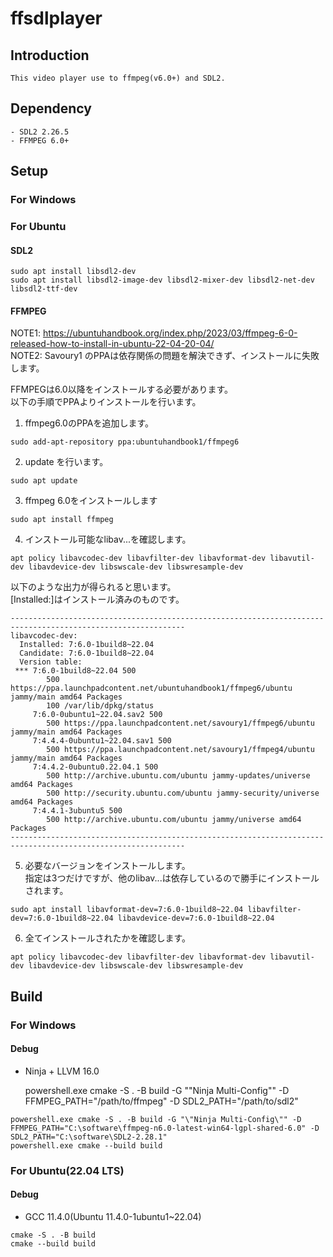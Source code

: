 
# ffsdlplayer

## Introduction

    This video player use to ffmpeg(v6.0+) and SDL2.  

## Dependency

    - SDL2 2.26.5  
    - FFMPEG 6.0+  

## Setup

### For Windows


### For Ubuntu

#### SDL2

    sudo apt install libsdl2-dev  
    sudo apt install libsdl2-image-dev libsdl2-mixer-dev libsdl2-net-dev libsdl2-ttf-dev  

#### FFMPEG

NOTE1: https://ubuntuhandbook.org/index.php/2023/03/ffmpeg-6-0-released-how-to-install-in-ubuntu-22-04-20-04/  
NOTE2: Savoury1 のPPAは依存関係の問題を解決できず、インストールに失敗します。  

FFMPEGは6.0以降をインストールする必要があります。  
以下の手順でPPAよりインストールを行います。  

1. ffmpeg6.0のPPAを追加します。  

``` shell
sudo add-apt-repository ppa:ubuntuhandbook1/ffmpeg6
```

2. update を行います。  

``` shell
sudo apt update  
```

3. ffmpeg 6.0をインストールします  

``` shell
sudo apt install ffmpeg
```

4. インストール可能なlibav...を確認します。  

``` shell
apt policy libavcodec-dev libavfilter-dev libavformat-dev libavutil-dev libavdevice-dev libswscale-dev libswresample-dev  
```

以下のような出力が得られると思います。  
[Installed:]はインストール済みのものです。  

``` text
-------------------------------------------------------------------------------------------------------------
libavcodec-dev:
  Installed: 7:6.0-1build8~22.04
  Candidate: 7:6.0-1build8~22.04
  Version table:
 *** 7:6.0-1build8~22.04 500
        500 https://ppa.launchpadcontent.net/ubuntuhandbook1/ffmpeg6/ubuntu jammy/main amd64 Packages
        100 /var/lib/dpkg/status
     7:6.0-0ubuntu1~22.04.sav2 500
        500 https://ppa.launchpadcontent.net/savoury1/ffmpeg6/ubuntu jammy/main amd64 Packages
     7:4.4.4-0ubuntu1~22.04.sav1 500
        500 https://ppa.launchpadcontent.net/savoury1/ffmpeg4/ubuntu jammy/main amd64 Packages
     7:4.4.2-0ubuntu0.22.04.1 500
        500 http://archive.ubuntu.com/ubuntu jammy-updates/universe amd64 Packages
        500 http://security.ubuntu.com/ubuntu jammy-security/universe amd64 Packages
     7:4.4.1-3ubuntu5 500
        500 http://archive.ubuntu.com/ubuntu jammy/universe amd64 Packages
-------------------------------------------------------------------------------------------------------------
```


5. 必要なバージョンをインストールします。  
   指定は3つだけですが、他のlibav...は依存しているので勝手にインストールされます。  

``` shell
sudo apt install libavformat-dev=7:6.0-1build8~22.04 libavfilter-dev=7:6.0-1build8~22.04 libavdevice-dev=7:6.0-1build8~22.04  
```

6. 全てインストールされたかを確認します。  

``` shell
apt policy libavcodec-dev libavfilter-dev libavformat-dev libavutil-dev libavdevice-dev libswscale-dev libswresample-dev  
```


## Build

### For Windows

#### Debug

- Ninja + LLVM 16.0  

    powershell.exe cmake -S . -B build -G "\"Ninja Multi-Config"\" -D FFMPEG_PATH="/path/to/ffmpeg" -D SDL2_PATH="/path/to/sdl2"  

``` shell
powershell.exe cmake -S . -B build -G "\"Ninja Multi-Config\"" -D FFMPEG_PATH="C:\software\ffmpeg-n6.0-latest-win64-lgpl-shared-6.0" -D SDL2_PATH="C:\software\SDL2-2.28.1"  
powershell.exe cmake --build build  
```

### For Ubuntu(22.04 LTS)

#### Debug

- GCC 11.4.0(Ubuntu 11.4.0-1ubuntu1~22.04)

``` shell
cmake -S . -B build  
cmake --build build  
```


